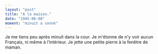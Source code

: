 ```yaml
---
layout: "post"
title: "A la maison."
date: "1945-06-08"
moment: "minuit a sonné"
---
```


Je me tiens peu après minuit dans la cour. Je m'étonne de n'y voir aucun Français, ni même à l’intérieur. Je jette une petite pierre à la fenêtre de maman.


<div class="histoire"></div>

<div class="commentaire"></div>